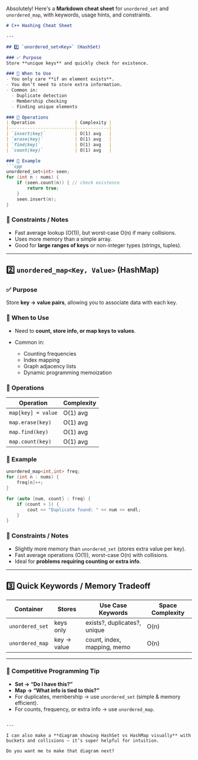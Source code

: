 Absolutely! Here's a **Markdown cheat sheet** for `unordered_set` and `unordered_map`, with keywords, usage hints, and constraints.

````markdown
# C++ Hashing Cheat Sheet

---

## 1️⃣ `unordered_set<Key>` (HashSet)

### ✅ Purpose
Store **unique keys** and quickly check for existence.

### 🔹 When to Use
- You only care **if an element exists**.
- You don’t need to store extra information.
- Common in:
  - Duplicate detection
  - Membership checking
  - Finding unique elements

### 🔹 Operations
| Operation               | Complexity |
|-------------------------|------------|
| `insert(key)`           | O(1) avg   |
| `erase(key)`            | O(1) avg   |
| `find(key)`             | O(1) avg   |
| `count(key)`            | O(1) avg   |

### 🔹 Example
```cpp
unordered_set<int> seen;
for (int n : nums) {
    if (seen.count(n)) { // check existence
        return true;
    }
    seen.insert(n);
}
````

### 🔹 Constraints / Notes

* Fast average lookup (O(1)), but worst-case O(n) if many collisions.
* Uses more memory than a simple array.
* Good for **large ranges of keys** or non-integer types (strings, tuples).

---

## 2️⃣ `unordered_map<Key, Value>` (HashMap)

### ✅ Purpose

Store **key → value pairs**, allowing you to associate data with each key.

### 🔹 When to Use

* Need to **count, store info, or map keys to values**.
* Common in:

  * Counting frequencies
  * Index mapping
  * Graph adjacency lists
  * Dynamic programming memoization

### 🔹 Operations

| Operation          | Complexity |
| ------------------ | ---------- |
| `map[key] = value` | O(1) avg   |
| `map.erase(key)`   | O(1) avg   |
| `map.find(key)`    | O(1) avg   |
| `map.count(key)`   | O(1) avg   |

### 🔹 Example

```cpp
unordered_map<int,int> freq;
for (int n : nums) {
    freq[n]++;
}

for (auto [num, count] : freq) {
    if (count > 1) {
        cout << "Duplicate found: " << num << endl;
    }
}
```

### 🔹 Constraints / Notes

* Slightly more memory than `unordered_set` (stores extra value per key).
* Fast average operations (O(1)), worst-case O(n) with collisions.
* Ideal for **problems requiring counting or extra info**.

---

## 3️⃣ Quick Keywords / Memory Tradeoff

| Container       | Stores      | Use Case Keywords            | Space Complexity |
| --------------- | ----------- | ---------------------------- | ---------------- |
| `unordered_set` | keys only   | exists?, duplicates?, unique | O(n)             |
| `unordered_map` | key → value | count, index, mapping, memo  | O(n)             |

---

### 🔹 Competitive Programming Tip

* **Set → “Do I have this?”**
* **Map → “What info is tied to this?”**
* For duplicates, membership → use `unordered_set` (simple & memory efficient).
* For counts, frequency, or extra info → use `unordered_map`.

```

---

I can also make a **diagram showing HashSet vs HashMap visually** with buckets and collisions — it’s super helpful for intuition.  

Do you want me to make that diagram next?
```

